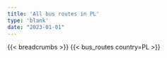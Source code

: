```yaml
---
title: 'All bus routes in PL'
type: 'blank'
date: "2023-01-01"
---
```


{{< breadcrumbs >}}
{{< bus_routes country=PL >}}
